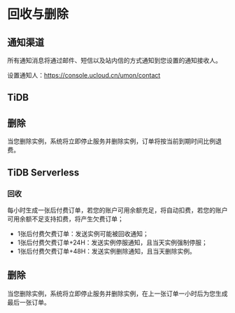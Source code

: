 # 回收与删除

## 通知渠道

所有通知消息将通过邮件、短信以及站内信的方式通知到您设置的通知接收人。

设置通知人：https://console.ucloud.cn/umon/contact

## TiDB

## 删除

当您删除实例，系统将立即停止服务并删除实例，订单将按当前到期时间比例退费。

## TiDB Serverless

### 回收

每小时生成一张后付费订单，若您的账户可用余额充足，将自动扣费，若您的账户可用余额不足支持扣费，将产生欠费订单；

- 1张后付费欠费订单：发送实例可能被回收通知；
- 1张后付费欠费订单+24H：发送实例停服通知，且当天实例强制停服；
- 1张后付费欠费订单+48H：发送实例删除通知，且当天删除实例。

## 删除

当您删除实例，系统将立即停止服务并删除实例，在上一张订单一小时后为您生成最后一张订单。



